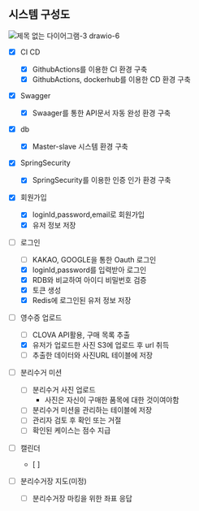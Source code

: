 ## 시스템 구성도
![제목 없는 다이어그램-3 drawio-6](https://user-images.githubusercontent.com/81461486/232362465-e583f0ce-2c5d-4352-82cd-cea514f40107.png)



- [x] CI CD
    - [x] GithubActions를 이용한 CI 환경 구축
    - [x] GithubActions, dockerhub를 이용한 CD 환경 구축

- [x] Swagger
    - [x] Swaager를 통한 API문서 자동 완성 환경 구축

- [x] db
    - [x] Master-slave 시스템 환경 구축

- [x] SpringSecurity
    - [x] SpringSecurity를 이용한 인증 인가 환경 구축

- [x] 회원가입
    - [x] loginId,password,email로 회원가입
    - [x] 유저 정보 저장

- [ ] 로그인
    - [ ] KAKAO, GOOGLE을 통한 Oauth 로그인
    - [x] loginId,password를 입력받아 로그인
    - [x] RDB와 비교하여 아이디 비밀번호 검증
    - [x] 토큰 생성
    - [x] Redis에 로그인된 유저 정보 저장

- [ ] 영수증 업로드
    - [ ] CLOVA API활용, 구매 목록 추출
    - [x] 유저가 업로드한 사진 S3에 업로드 후 url 취득
    - [ ] 추출한 데이터와 사진URL 테이블에 저장

- [ ] 분리수거 미션
    - [ ] 분리수거 사진 업로드
        - 사진은 자신이 구매한 품목에 대한 것이여야함
    - [ ] 분리수거 미션을 관리하는 테이블에 저장
    - [ ] 관리자 검토 후 확인 또는 거절
    - [ ] 확인된 케이스는 점수 지급

- [ ] 캘린더
    - [ ] 

- [ ] 분리수거장 지도(미정)
    - [ ] 분리수거장 마킹을 위한 좌표 응답

